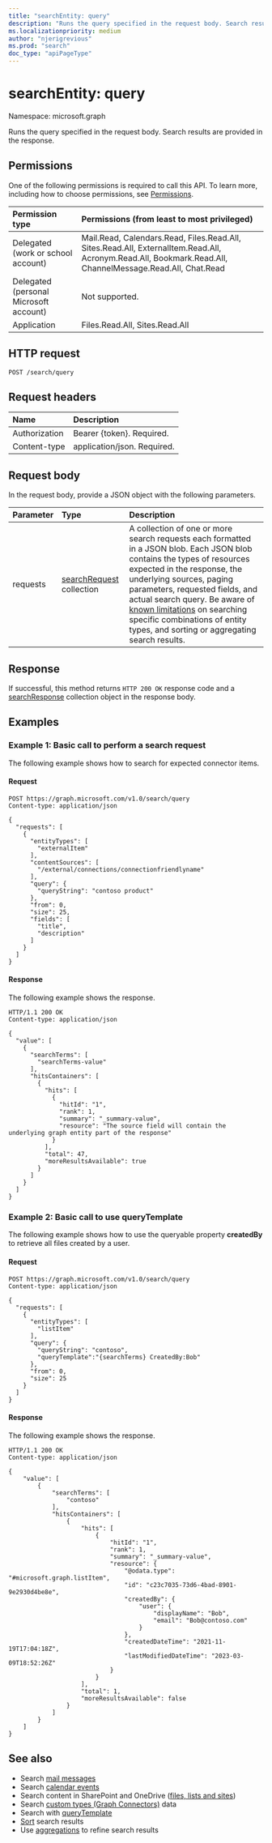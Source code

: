 ```yaml
---
title: "searchEntity: query"
description: "Runs the query specified in the request body. Search results are provided in the response"
ms.localizationpriority: medium
author: "njerigrevious"
ms.prod: "search"
doc_type: "apiPageType"
---
```


# searchEntity: query

Namespace: microsoft.graph

Runs the query specified in the request body. Search results are provided in the response.


## Permissions

One of the following permissions is required to call this API. To learn more, including how to choose permissions, see [Permissions](/graph/permissions-reference). 

| Permission type                        | Permissions (from least to most privileged) |
|:---------------------------------------|:--------------------------------------------|
| Delegated (work or school account)     | Mail.Read, Calendars.Read, Files.Read.All, Sites.Read.All, ExternalItem.Read.All, Acronym.Read.All, Bookmark.Read.All,  ChannelMessage.Read.All, Chat.Read |
| Delegated (personal Microsoft account) | Not supported. |
| Application                            | Files.Read.All, Sites.Read.All |

## HTTP request

```HTTP
POST /search/query
```

## Request headers

| Name          | Description   |
|:--------------|:--------------|
| Authorization | Bearer {token}. Required. |
| Content-type | application/json. Required. |

## Request body

In the request body, provide a JSON object with the following parameters.

| Parameter    | Type        | Description |
|:-------------|:------------|:------------|
|requests|[searchRequest](../resources/searchrequest.md) collection|A collection of one or more search requests each formatted in a JSON blob. Each JSON blob contains the types of resources expected in the response, the underlying sources, paging parameters, requested fields, and actual search query. Be aware of [known limitations](../resources/search-api-overview.md#known-limitations) on searching specific combinations of entity types, and sorting or aggregating search results. |

## Response

If successful, this method returns `HTTP 200 OK` response code and a [searchResponse](../resources/searchresponse.md) collection object in the response body.
 

## Examples

### Example 1: Basic call to perform a search request

The following example shows how to search for expected connector items.

#### Request
<!-- {
  "blockType": "request",
  "name": "search_query_v1_e1"
} -->
```HTTP
POST https://graph.microsoft.com/v1.0/search/query
Content-type: application/json

{
  "requests": [
    {
      "entityTypes": [
        "externalItem"
      ],
      "contentSources": [
        "/external/connections/connectionfriendlyname"
      ],
      "query": {
        "queryString": "contoso product"
      },
      "from": 0,
      "size": 25,
      "fields": [
        "title",
        "description"
      ]
    }
  ]
}
```

#### Response

The following example shows the response.
<!-- {
  "blockType": "response",
  "truncated": true,
  "@odata.type": "microsoft.graph.searchResponse"
} -->
```HTTP
HTTP/1.1 200 OK
Content-type: application/json

{
  "value": [
    {
      "searchTerms": [
        "searchTerms-value"
      ],
      "hitsContainers": [
        {
          "hits": [
            {
              "hitId": "1",
              "rank": 1,
              "summary": "_summary-value",
              "resource": "The source field will contain the underlying graph entity part of the response"
            }
          ],
          "total": 47,
          "moreResultsAvailable": true
        }
      ]
    }
  ]
}
```

### Example 2: Basic call to use queryTemplate

The following example shows how to use the queryable property **createdBy** to retrieve all files created by a user.

#### Request
<!-- {
  "blockType": "request",
  "name": "search_query_v1_e2"
} -->
```HTTP
POST https://graph.microsoft.com/v1.0/search/query
Content-type: application/json

{
  "requests": [
    {
      "entityTypes": [
        "listItem"
      ],
      "query": {
        "queryString": "contoso",
        "queryTemplate":"{searchTerms} CreatedBy:Bob"
      },
      "from": 0,
      "size": 25
    }
  ]
}
```

#### Response
<!-- {
  "blockType": "response",
  "truncated": true,
  "@odata.type": "microsoft.graph.searchResponse"
} -->
The following example shows the response.

```HTTP
HTTP/1.1 200 OK
Content-type: application/json

{
    "value": [
        {
            "searchTerms": [
                "contoso"
            ],
            "hitsContainers": [
                {
                    "hits": [
                        {
                            "hitId": "1",
                            "rank": 1,
                            "summary": "_summary-value",
                            "resource": {
                                "@odata.type": "#microsoft.graph.listItem",
                                "id": "c23c7035-73d6-4bad-8901-9e2930d4be8e",
                                "createdBy": {
                                    "user": {
                                        "displayName": "Bob",
                                        "email": "Bob@contoso.com"
                                    }
                                },
                                "createdDateTime": "2021-11-19T17:04:18Z",
                                "lastModifiedDateTime": "2023-03-09T18:52:26Z"
                            }
                        }
                    ],
                    "total": 1,
                    "moreResultsAvailable": false
                }
            ]
        }
    ]
}
```

## See also
- Search [mail messages](/graph/search-concept-messages)
- Search [calendar events](/graph/search-concept-events)
- Search content in SharePoint and OneDrive ([files, lists and sites](/graph/search-concept-files))
- Search [custom types (Graph Connectors)](/graph/search-concept-custom-types) data
- Search with [queryTemplate](/graph/search-concept-query-template)
- [Sort](/graph/search-concept-sort) search results
- Use [aggregations](/graph/search-concept-aggregation) to refine search results


<!-- uuid: 16cd6b66-4b1a-43a1-adaf-3a886856ed98
2019-02-04 14:57:30 UTC -->
<!-- {
  "type": "#page.annotation",
  "description": "search: query",
  "keywords": "",
  "section": "documentation",
  "tocPath": ""
}-->


